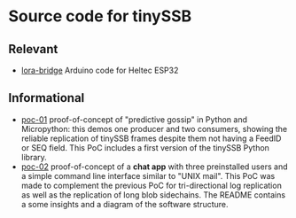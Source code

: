 # Source code for tinySSB

## Relevant

- [lora-bridge](lora-bridge) Arduino code for Heltec ESP32


## Informational

- [poc-01](poc-01) proof-of-concept of "predictive gossip" in Python and Micropython: this demos one producer and two consumers, showing the reliable replication of tinySSB frames despite them not having a FeedID or SEQ field. This PoC includes a first version of the tinySSB Python library.
- [poc-02](poc-02) proof-of-concept of a __chat app__ with three preinstalled users and a simple command line interface similar to "UNIX mail". This PoC was made to complement the previous PoC for tri-directional log replication as well as the replication of long blob sidechains. The README contains a some insights and a diagram of the software structure.
